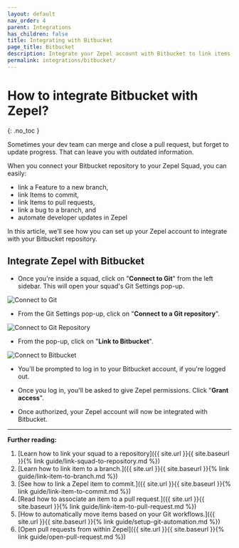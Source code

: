 ```yaml
---
layout: default
nav_order: 4
parent: Integrations
has_children: false
title: Integrating with Bitbucket
page_title: Bitbucket
description: Integrate your Zepel account with Bitbucket to link items to your pull requests.
permalink: integrations/bitbucket/
---
```

# How to integrate Bitbucket with Zepel?

{: .no_toc }

Sometimes your dev team can merge and close a pull request, but forget to update progress. That can leave you with outdated information.

When you connect your Bitbucket repository to your Zepel Squad, you can easily:

- link a Feature to a new branch,
- link Items to commit,
- link Items to pull requests,
- link a bug to a branch, and
- automate developer updates in Zepel

In this article, we’ll see how you can set up your Zepel account to integrate with your Bitbucket repository.

## Integrate Zepel with Bitbucket

* Once you're inside a squad, click on "**Connect to Git**" from the left sidebar. This will open your squad's Git Settings pop-up.

![Connect to Git](/guide/assets/uploads/zepel-connect-to-git.png)

* From the Git Settings pop-up, click on "**Connect to a Git repository**".

![Connect to Git Repository](/guide/assets/uploads/zepel-connect-to-git-repository.png)

* From the pop-up, click on "**Link to Bitbucket**".

![Connect to Bitbucket](/guide/assets/uploads/zepel-link-to-bitbucket.png)

* You'll be prompted to log in to your Bitbucket account, if you're logged out.

* Once you log in, you'll be asked to give Zepel permissions. Click "**Grant access**".

* Once authorized, your Zepel account will now be integrated with Bitbucket.

---

**Further reading:** 

1. [Learn how to link your squad to a repository]({{ site.url }}{{ site.baseurl }}{% link guide/link-squad-to-repository.md %})
1. [Learn how to link item to a branch.]({{ site.url }}{{ site.baseurl }}{% link guide/link-item-to-branch.md %})
1. [See how to link a Zepel item to commit.]({{ site.url }}{{ site.baseurl }}{% link guide/link-item-to-commit.md %})
1. [Read how to associate an item to a pull request.]({{ site.url }}{{ site.baseurl }}{% link guide/link-item-to-pull-request.md %})
1. [How to automatically move items based on your Git workflows.]({{ site.url }}{{ site.baseurl }}{% link guide/setup-git-automation.md %})
1. [Open pull requests from within Zepel]({{ site.url }}{{ site.baseurl }}{% link guide/open-pull-request.md %})